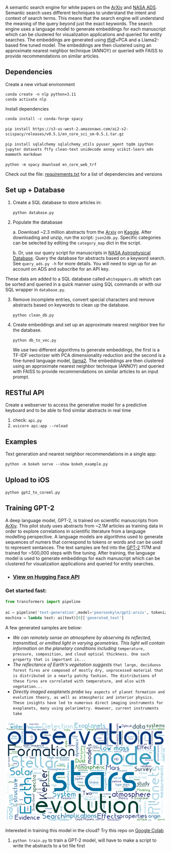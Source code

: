 
A semantic search engine for white papers on the [ArXiv](https://arxiv.org/) and [NASA ADS](https://ui.adsabs.harvard.edu/). Semantic search uses different techniques to understand the intent and context of search terms. This means that the search engine will understand the meaning of the query beyond just the exact keywords. The search engine uses a language model to generate embeddings for each manuscript which can be clustered for visualization applications and queried for entity searches. The embeddings are generated using [tfidf](https://scikit-learn.org/stable/modules/generated/sklearn.feature_extraction.text.TfidfVectorizer.html)+PCA and a Llama2-based fine tuned model. The embeddings are then clustered using an approximate nearest neighbor technique (ANNOY) or queried with FAISS to provide recommendations on similar articles.

## Dependencies

Create a new virtual environment 

    conda create -n nlp python=3.11
    conda activate nlp
    
Install dependencies 
    
    conda install -c conda-forge spacy
    
    pip install https://s3-us-west-2.amazonaws.com/ai2-s2-scispacy/releases/v0.5.1/en_core_sci_sm-0.5.1.tar.gz

    pip install sqlalchemy sqlalchemy_utils pyuser_agent tqdm ipython jupyter datasets ftfy clean-text unidecode annoy scikit-learn ads mammoth markdown
    
    python -m spacy download en_core_web_trf

Check out the file: [requirements.txt]() for a list of dependencies and versions

## Set up + Database

1. Create a SQL database to store articles in: 

    `python database.py`

2. Populate the databasae

    a. Download ~2.3 million abstracts from the [Arxiv](https://arxiv.org/) on [Kaggle](https://www.kaggle.com/datasets/Cornell-University/arxiv). After downloading and unzip, run the script: `json2db.py`. Specific categories can be selected by editing the `category_map` dict in the script.

    b. Or, use our query script for manuscripts in [NASA Astrophysical Database](https://ui.adsabs.harvard.edu/). Query the database for abstracts based on a keyword search. See `query_ads.py -h` for more details. You will need to sign up for an account on ADS and subscribe for an API key.

These data are added to a SQL database called `whitepapers.db` which can be sorted and queried in a quick manner using SQL commands or with our SQL wrapper in `database.py`.

3. Remove incomplete entries, convert special characters and remove abstracts based on keywords to clean up the database. 
    
    `python clean_db.py` 

4. Create embeddings and set up an approximate nearest neighbor tree for the database. 

    `python db_to_vec.py`

    We use two different algorithms to generate embeddings, the first is a TF-IDF vectorizer with PCA dimensionality reduction and the second is a fine-tuned language model, [llama2](https://huggingface.co/TheBloke/Speechless-Llama2-Hermes-Orca-Platypus-WizardLM-13B-GGUF). The embeddings are then clustered using an approximate nearest neighbor technique (ANNOY) and queried with FAISS to provide recommendations on similar articles to an input prompt.

## RESTful API

Create a webserver to access the generative model for a predictive keyboard and to be able to find similar abstracts in real time
1. check: `api.py`
2. `uvicorn api:app --reload`

## Examples

Text generation and nearest neighbor recommendations in a single app:

`python -m bokeh serve --show bokeh_example.py`

## Upload to iOS

`python gpt2_to_coreml.py`

## Training GPT-2

A deep language model, GPT-2, is trained on scientific manuscripts from [ArXiv](https://arxiv.org/). This pilot study uses abstracts from ~2.1M articles as training data in order to explore correlations in scientific literature from a language modelling perspective. A language models are algorithms used to generate sequences of numers that correspond to tokens or words and can be used to represent sentances. The text samples are fed into the [GPT-2](https://openai.com/blog/better-language-models/) 117M and trained for ~500,000 steps with fine tuning. After training, the language model is used to generate embeddings for each manuscript which can be clustered for visualization applications and queried for entity searches.

- ### [View on Hugging Face API](https://huggingface.co/pearsonkyle/gpt2-arxiv?text=We+can+remotely+sense+an+atmosphere+by+observing+its+reflected%2C+transmitted%2C+or+emitted+light+in+varying+geometries.+This+light+will+contain+information+on+the+planetary+conditions+including)

### Get started fast:

```python
from transformers import pipeline

ai = pipeline('text-generation',model='pearsonkyle/gpt2-arxiv', tokenizer='gpt2', config={'max_length':1600})
machina = lambda text: ai(text)[0]['generated_text']
```

A few generated samples are below: 

- *We can remotely sense an atmosphere by observing its reflected, transmitted, or emitted light in varying geometries. This light will contain information on the planetary conditions including* `temperature, pressure, composition, and cloud optical thickness. One such property that is important is...`
- *The reflectance of Earth's vegetation suggests*
`that large, deciduous forest fires are composed of mostly dry, unprocessed material that is distributed in a nearly patchy fashion. The distributions of these fires are correlated with temperature, and also with vegetation...`
- *Directly imaged exoplanets probe* `key aspects of planet formation and evolution theory, as well as atmospheric and interior physics. These insights have led to numerous direct imaging instruments for exoplanets, many using polarimetry. However, current instruments take`

![](Figures/exoplanet_keywords.png)

Interested in training this model in the cloud? Try this repo on [Google Colab](https://colab.research.google.com/drive/1Pur0rFi5YVdn7axYRacXWFMic4NxRexV?usp=sharing)

1. `python train.py` to train a GPT-2 model, will have to make a script to write the abstracts to a txt file first